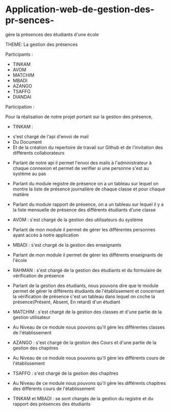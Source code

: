 # Application-web-de-gestion-des-pr-sences-
gère la présences des étudiants d'une école

THEME: La gestion des présences

Participants :

* TINKAM
* AVOM
* MATCHIM
* MBADI
* AZANGO
* TSAFFO
* DIANDAI

Participation :

Pour la réalisation de notre projet portant sur la gestion des présence,

 - TINKAM : 
* s'est chargé de l'api d'envoi de mail
* Du Document
* Et de la création du repertoire de travail sur Github et de l'invitation des différents collaborateurs

- Parlant de notre api il permet l'envoi des mails  à l'administrateur à chaque connexion et permet de verifier si une personne s'est au système au pas
- Parlant du module registre de présence on a un tableau sur lequel on montre la liste de présence journalière de chaque classe et pour chaque matière
- Parlant du module rapport de présence, on a un tableau sur lequel il y a la liste mensuelle de présence des différents étudiants d'une classe 


- AVOM : 
s'est chargé de la gestion des utilisateurs du système
* Parlant de mon module il permet de gérer les différentes personnes ayant accès à notre application 


- MBADI : 
s'est chargé de la gestion des enseignants
* Parlant de mon module il permet de gérer les différents enseignants de l'école


- RAHMAN : 
s'est chargé de la gestion des étudiants et du formulaire de vérification de présence
* Parlant de la gestion des étudiants, nous pouvons dire que le module permet de gérer le différents étudiants de l'établissement et concernant la vérification de présence c'est un tableau dans lequel on coche la présence(Présent, Absent, En retard) d'un étudiant


- MATCHIM : 
s'est chargé de la gestion des classes et d'une partie de la gestion utilisateur
* Au Niveau de ce module nous pouvons qu'il gère les différentes classes de l'établissement


- AZANGO : 
s'est chargé de la gestion des Cours et d'une partie de la gestion des chapitres
* Au Niveau de ce module nous pouvons qu'il gère les différents cours de l'établissement


- TSAFFO : 
s'est chargé de la gestion des chapitres
* Au Niveau de ce module nous pouvons qu'il gère les différents chapitres des différents cours de l'établissement


- TINKAM et MBADI : 
se sont chargés de la gestion du registre et du rapport des présences des étudiants